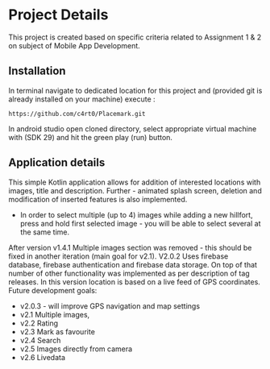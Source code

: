 # Project Details

This project is created based on specific criteria related to Assignment 1 & 2 on subject of Mobile App Development.

## Installation

In terminal navigate to dedicated location for this project and (provided git is already installed on your machine) execute :

```
https://github.com/c4rt0/Placemark.git
```
In android studio open cloned directory, select appropriate virtual machine with (SDK 29) and hit the green play (run) button.

## Application details

This simple Kotlin application allows for addition of interested locations with images, title and description. Further - animated splash screen, deletion and modification of inserted features is also implemented.
* In order to select multiple (up to 4) images while adding a new hillfort, press and hold first selected image - you will be able to select several at the same time.

After version v1.4.1 Multiple images section was removed - this should be fixed in another iteration (main goal for v2.1).
V2.0.2 Uses firebase database, firebase authentication and firebase data storage. On top of that number of other functionality was implemented as per description of tag releases.
In this version location is based on a live feed of GPS coordinates.
Future development goals:
* v2.0.3 - will improve GPS navigation and map settings
* v2.1 Multiple images,
* v2.2 Rating
* v2.3 Mark as favourite
* v2.4 Search
* v2.5 Images directly from camera
* v2.6 Livedata
